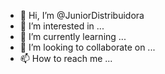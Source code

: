 - 👋 Hi, I’m @JuniorDistribuidora
- 👀 I’m interested in ...
- 🌱 I’m currently learning ...
- 💞️ I’m looking to collaborate on ...
- 📫 How to reach me ...

<!---
JuniorDistribuidora/JuniorDistribuidora is a ✨ special ✨ repository because its `README.md` (this file) appears on your GitHub profile.
You can click the Preview link to take a look at your changes.
--->
